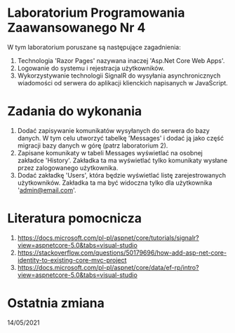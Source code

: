 # Laboratorium Programowania Zaawansowanego Nr 4

W tym laboratorium poruszane są następujące zagadnienia:
1. Technologia 'Razor Pages' nazywana inaczej 'Asp.Net Core Web Apps'.
2. Logowanie do systemu i rejestracja użytkowników.
3. Wykorzystywanie technologii SignalR do wysyłania asynchronicznych wiadomości od serwera do aplikacji klienckich napisanych w JavaScript.

# Zadania do wykonania

1. Dodać zapisywanie komunikatów wysyłanych do serwera do bazy danych. W tym celu utworzyć tabelkę 'Messages' i dodać ją jako część migracji bazy danych w górę (patrz laboratorium 2).
2. Zapisane komunikaty w tabeli Messages wyświetlać na osobnej zakładce 'History'. Zakładka ta ma wyświetlać tylko komunikaty wysłane przez zalogowanego użytkownika.
3. Dodać zakładkę 'Users', która będzie wyświetlać listę zarejestrowanych użytkowników. Zakładka ta ma być widoczna tylko dla użytkownika 'admin@email.com'.

# Literatura pomocnicza

1. https://docs.microsoft.com/pl-pl/aspnet/core/tutorials/signalr?view=aspnetcore-5.0&tabs=visual-studio
2. https://stackoverflow.com/questions/50179696/how-add-asp-net-core-identity-to-existing-core-mvc-project
3. https://docs.microsoft.com/pl-pl/aspnet/core/data/ef-rp/intro?view=aspnetcore-5.0&tabs=visual-studio

# Ostatnia zmiana
14/05/2021
